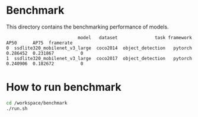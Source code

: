 # Benchmark

This directory contains the benchmarking performance of models.

```
                           model   dataset              task framework      AP50      AP75  framerate
0  ssdlite320_mobilenet_v3_large  coco2014  object_detection   pytorch  0.286452  0.231867          0
1  ssdlite320_mobilenet_v3_large  coco2017  object_detection   pytorch  0.240906  0.182672          0
```

# How to run benchmark

```bash
cd /workspace/benchmark
./run.sh
```

